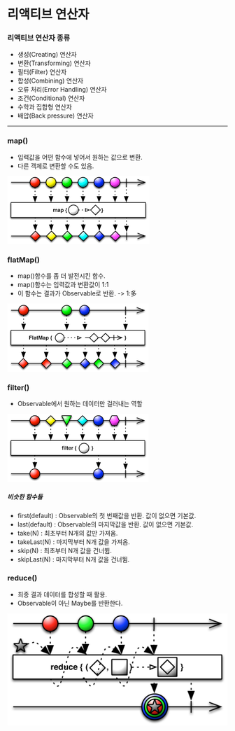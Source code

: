 # 리액티브 연산자

### 리액티브 연산자 종류

+ 생성(Creating) 연산자
+ 변환(Transforming) 연산자
+ 필터(Filter) 연산자
+ 합성(Combining) 연산자
+ 오류 처리(Error Handling) 연산자
+ 조건(Conditional) 연산자
+ 수학과 집합형 연산자
+ 배압(Back pressure) 연산자

----------

### map()

+ 입력값을 어떤 함수에 넣어서 원하는 값으로 변환.
+ 다른 객체로 변환할 수도 있음.

![map](./image/map.png)

### flatMap()

+ map()함수를 좀 더 발전시킨 함수.
+ map()함수는 입력값과 변환값이 1:1
+ 이 함수는 결과가 Observable로 반환. -> 1:多

![flatmap](./image/flatmap.png)

### filter()

+ Observable에서 원하는 데이터만 걸러내는 역할

![filter](./image/filter.png)

##### 비슷한 함수들

+ first(default) : Observable의 첫 번째값을 반환. 값이 없으면 기본값.
+ last(default) : Observable의 마지막값을 반환. 값이 없으면 기본값.
+ take(N) : 최초부터 N개의 값만 가져옴.
+ takeLast(N) : 마지막부터 N개 값을 가져옴.
+ skip(N) : 최초부터 N개 값을 건너뜀.
+ skipLast(N) : 마지막부터 N개 값을 건너뜀.

### reduce()

+ 최종 결과 데이터를 합성할 때 활용.
+ Observable이 아닌 Maybe를 반환한다.

![reduce](./image/reduce.png)